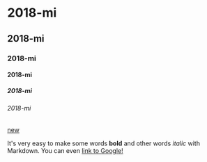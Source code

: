# 2018-mi

## 2018-mi

###  2018-mi

#### 2018-mi

#####  2018-mi

######  2018-mi

[new](https://github.com/chenhung0853/2018-mi.git)

It's very easy to make some words **bold** and other words *italic* with Markdown. You can even [link to Google!](http://google.com)
